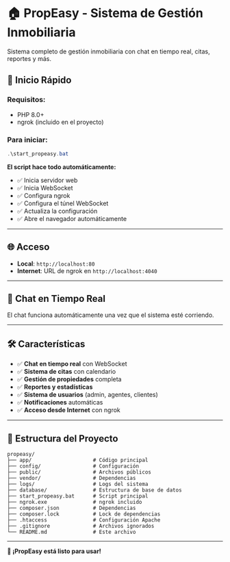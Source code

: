 # 🏠 PropEasy - Sistema de Gestión Inmobiliaria

Sistema completo de gestión inmobiliaria con chat en tiempo real, citas, reportes y más.

## 🚀 Inicio Rápido

### **Requisitos:**
- PHP 8.0+
- ngrok (incluido en el proyecto)

### **Para iniciar:**
```powershell
.\start_propeasy.bat
```

**El script hace todo automáticamente:**
- ✅ Inicia servidor web
- ✅ Inicia WebSocket
- ✅ Configura ngrok
- ✅ Configura el túnel WebSocket
- ✅ Actualiza la configuración
- ✅ Abre el navegador automáticamente

---

## 🌐 Acceso

- **Local**: `http://localhost:80`
- **Internet**: URL de ngrok en `http://localhost:4040`

---

## 💬 Chat en Tiempo Real

El chat funciona automáticamente una vez que el sistema esté corriendo.

---

## 🛠️ Características

- ✅ **Chat en tiempo real** con WebSocket
- ✅ **Sistema de citas** con calendario
- ✅ **Gestión de propiedades** completa
- ✅ **Reportes y estadísticas**
- ✅ **Sistema de usuarios** (admin, agentes, clientes)
- ✅ **Notificaciones** automáticas
- ✅ **Acceso desde Internet** con ngrok

---

## 📁 Estructura del Proyecto

```
propeasy/
├── app/                    # Código principal
├── config/                 # Configuración
├── public/                 # Archivos públicos
├── vendor/                 # Dependencias
├── logs/                   # Logs del sistema
├── database/               # Estructura de base de datos
├── start_propeasy.bat      # Script principal
├── ngrok.exe               # ngrok incluido
├── composer.json           # Dependencias
├── composer.lock           # Lock de dependencias
├── .htaccess               # Configuración Apache
├── .gitignore              # Archivos ignorados
└── README.md               # Este archivo
```

---

**🎯 ¡PropEasy está listo para usar!** 